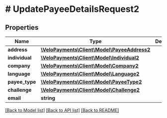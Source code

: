 # # UpdatePayeeDetailsRequest2

## Properties

Name | Type | Description | Notes
------------ | ------------- | ------------- | -------------
**address** | [**\VeloPayments\Client\Model\PayeeAddress2**](PayeeAddress2.md) |  | [optional]
**individual** | [**\VeloPayments\Client\Model\Individual2**](Individual2.md) |  | [optional]
**company** | [**\VeloPayments\Client\Model\Company2**](Company2.md) |  | [optional]
**language** | [**\VeloPayments\Client\Model\Language2**](Language2.md) |  | [optional]
**payee_type** | [**\VeloPayments\Client\Model\PayeeType2**](PayeeType2.md) |  | [optional]
**challenge** | [**\VeloPayments\Client\Model\Challenge2**](Challenge2.md) |  | [optional]
**email** | **string** |  | [optional]

[[Back to Model list]](../../README.md#models) [[Back to API list]](../../README.md#endpoints) [[Back to README]](../../README.md)
